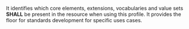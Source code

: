 It identifies which core elements, extensions, vocabularies and value sets **SHALL** be present in the resource when using this profile. <span class="bg-success" markdown="1">It provides the floor for standards development for specific uses cases.</span><!-- new-content -->
